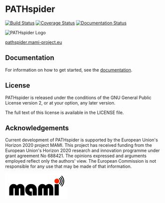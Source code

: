 # PATHspider

[![Build Status](https://travis-ci.org/mami-project/pathspider.svg?branch=develop)](https://travis-ci.org/mami-project/pathspider)
[![Coverage Status](https://coveralls.io/repos/github/mami-project/pathspider/badge.svg?branch=develop)](https://coveralls.io/github/mami-project/pathspider?branch=develop)
[![Documentation Status](https://readthedocs.org/projects/pathspider/badge/?version=latest)](http://pathspider.readthedocs.io/en/latest/?badge=latest)

![PATHspider Logo](https://pathspider.mami-project.eu/img/pathspider.png)

[pathspider.mami-project.eu](pathspider.mami-project.eu)

## Documentation

For information on how to get started, see the [documentation](http://pathspider.rtfd.io/).

## License

PATHspider is released under the conditions of the GNU General Public License
version 2, or at your option, any later version.

The full text of this license is available in the LICENSE file.

## Acknowledgements

Current development of PATHspider is supported by the European Union's
Horizon 2020 project MAMI. This project has received funding from the
European Union's Horizon 2020 research and innovation programme under
grant agreement No 688421. The opinions expressed and arguments employed
reflect only the authors' view. The European Commission is not
responsible for any use that may be made of that information.

[<img src="https://raw.githubusercontent.com/mami-project/roadshows/master/logos/mami-bauhaus.png" width="200">](https://mami-project.eu/)

